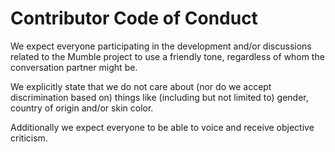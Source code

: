 # Contributor Code of Conduct

We expect everyone participating in the development and/or discussions related to the Mumble project to use a friendly tone, regardless of whom the conversation partner might be.

We explicitly state that we do not care about (nor do we accept discrimination based on) things like (including but not limited to) gender, country of origin and/or skin color.

Additionally we expect everyone to be able to voice and receive objective criticism.
